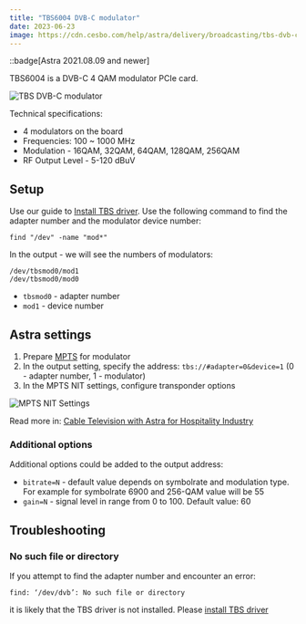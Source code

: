 ```yaml
---
title: "TBS6004 DVB-C modulator"
date: 2023-06-23
image: https://cdn.cesbo.com/help/astra/delivery/broadcasting/tbs-dvb-c-modulator/tbs-dvb-c.jpeg
---
```


::badge[Astra 2021.08.09 and newer]

TBS6004 is a DVB-C 4 QAM modulator PCIe card.

![TBS DVB-C modulator](https://cdn.cesbo.com/help/astra/delivery/broadcasting/tbs-dvb-c-modulator/tbs-dvb-c.jpeg)

Technical specifications:

- 4 modulators on the board
- Frequencies: 100 ~ 1000 MHz
- Modulation - 16QAM, 32QAM, 64QAM, 128QAM, 256QAM
- RF Output Level - 5-120 dBuV

## Setup

Use our guide to [Install TBS driver](/misc/tools-and-utilities/dvb/tbs-driver). Use the following command to find the adapter number and the modulator device number:

```
find "/dev" -name "mod*"
```

In the output - we will see the numbers of modulators:

```
/dev/tbsmod0/mod1
/dev/tbsmod0/mod0
```

- `tbsmod0` - adapter number
- `mod1` - device number

## Astra settings

1. Prepare [MPTS](/astra/delivery/broadcasting/mpts-settings) for modulator
2. In the output setting, specify the address: `tbs://#adapter=0&device=1` (0 - adapter number, 1 - modulator)
3. In the MPTS NIT settings, configure transponder options

![MPTS NIT Settings](https://cdn.cesbo.com/help/astra/delivery/broadcasting/mpts-nit-dvb-c.png)

Read more in: [Cable Television with Astra for Hospitality Industry](/astra/getting-started/use-cases/cable-television-with-astra-for-hospitality-industry)

### Additional options

Additional options could be added to the output address:

- `bitrate=N` - default value depends on symbolrate and modulation type. For example for symbolrate 6900 and 256-QAM value will be 55
- `gain=N` - signal level in range from 0 to 100. Default value: 60

## Troubleshooting

### No such file or directory

If you attempt to find the adapter number and encounter an error:

```
find: ‘/dev/dvb’: No such file or directory
```

it is likely that the TBS driver is not installed. Please [install TBS driver](/misc/tools-and-utilities/dvb/tbs-driver)
